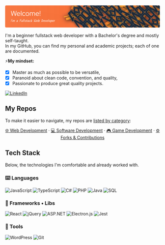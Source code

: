 ![Header](./header-image.svg)

I'm a beginner fullstack web developer with a Bachelor's degree and mostly self-taught.  
In my GitHub, you can find my personal and academic projects; each of one are documented.

⚡**My mindset:**
- [x] Master as much as possible to be versatile,
- [x] Paranoid about clean code, convention, and quality,
- [x] Passionate to produce great quality projects.

[![LinkedIn](https://img.shields.io/badge/LinkedIn-%230077B5.svg?logo=linkedin&logoColor=white)](https://www.linkedin.com/in/eddy-druet/) 

## My Repos
To make it easier to navigate, my repos are [listed by category](https://github.com/Akwd22?tab=stars):

<div align="center">

  [🌐 Web Development](https://github.com/stars/Akwd22/lists/my-repos-web-projects) ·
  [💻 Software Development](https://github.com/stars/Akwd22/lists/my-repos-software-projects) ·
  [🎮 Game Development](https://github.com/stars/Akwd22/lists/my-repos-game-projects) ·
  [⚙️ Forks & Contributions](https://github.com/stars/Akwd22/lists/my-repos-forks-contribut)
  
</div>


## Tech Stack
Below, the technologies I'm comfortable and already worked with.

### ⌨️ Languages
![JavaScript](https://img.shields.io/badge/javascript-%23323330.svg?style=for-the-badge&logo=javascript&logoColor=%23F7DF1E)
![TypeScript](https://img.shields.io/badge/typescript-%23007ACC.svg?style=for-the-badge&logo=typescript&logoColor=white)
![C#](https://img.shields.io/badge/c%23-%23239120.svg?style=for-the-badge&logo=csharp&logoColor=white)
![PHP](https://img.shields.io/badge/php-%23777BB4.svg?style=for-the-badge&logo=php&logoColor=white)
![Java](https://img.shields.io/badge/java-%23ED8B00.svg?style=for-the-badge&logo=openjdk&logoColor=white)
![SQL](https://img.shields.io/badge/SQL-%2300f.svg?style=for-the-badge&logo=databricks&logoColor=white)

### 🧩 Frameworks • Libs
![React](https://img.shields.io/badge/react-%2320232a.svg?style=for-the-badge&logo=react&logoColor=%2361DAFB)
![jQuery](https://img.shields.io/badge/jquery-%230769AD.svg?style=for-the-badge&logo=jquery&logoColor=white)
![ASP.NET](https://img.shields.io/badge/ASP.NET-5C2D91?style=for-the-badge&logo=.net&logoColor=white)
![Electron.js](https://img.shields.io/badge/Electron-191970?style=for-the-badge&logo=Electron&logoColor=white)
![Jest](https://img.shields.io/badge/-jest-%23C21325?style=for-the-badge&logo=jest&logoColor=white)

### 🔧 Tools
![WordPress](https://img.shields.io/badge/WordPress-%23117AC9.svg?style=for-the-badge&logo=WordPress&logoColor=white)
![Git](https://img.shields.io/badge/git-%23F05033.svg?style=for-the-badge&logo=git&logoColor=white)
